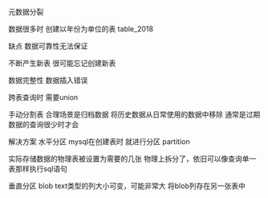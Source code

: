 元数据分裂

数据很多时
创建以年份为单位的表 table_2018

缺点  数据可靠性无法保证

不断产生新表
很可能忘记创建新表

数据完整性
数据插入错误

跨表查询时
需要union

手动分割表 合理场景是归档数据
将历史数据从日常使用的数据中移除
通常是过期数据的查询很少时才会

解决方案
水平分区
mysql在创建表时 就进行分区
partition

实际存储数据的物理表被设置为需要的几张
物理上拆分了，依旧可以像查询单一表那样执行sql语句

垂直分区
blob text类型的列大小可变，可能非常大
将blob列存在另一张表中










